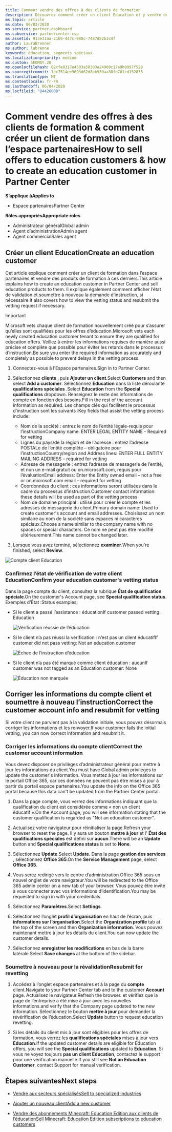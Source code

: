 ```yaml
---
title: Comment vendre des offres à des clients de formation
description: Découvrez comment créer un client Education et y vendre des offres dans l’espace partenaires.
ms.topic: article
ms.date: 06/03/2020
ms.service: partner-dashboard
ms.subservice: partnercenter-csp
ms.assetid: 913e31aa-21b9-447c-988c-7487d82b3c4f
author: LauraBrenner
ms.author: labrenne
keywords: éducation, segments spéciaux
ms.localizationpriority: medium
ms.custom: SEOMAY.20
ms.openlocfilehash: 02cfe0317e4503a58303a24900c17e9b0997f528
ms.sourcegitcommit: 7ec7514ee9693d62d8eb930aa38fe701cd152835
ms.translationtype: MT
ms.contentlocale: fr-FR
ms.lasthandoff: 06/04/2020
ms.locfileid: "84426008"
---
```

# <a name="how-to-sell-offers-to-education-customers--how-to-create-an-education-customer-in-partner-center"></a><span data-ttu-id="08904-104">Comment vendre des offres à des clients de formation & comment créer un client de formation dans l’espace partenaires</span><span class="sxs-lookup"><span data-stu-id="08904-104">How to sell offers to education customers & how to create an education customer in Partner Center</span></span>

<span data-ttu-id="08904-105">**S’applique à**</span><span class="sxs-lookup"><span data-stu-id="08904-105">**Applies to**</span></span>

- <span data-ttu-id="08904-106">Espace partenaires</span><span class="sxs-lookup"><span data-stu-id="08904-106">Partner Center</span></span>

<span data-ttu-id="08904-107">**Rôles appropriés**</span><span class="sxs-lookup"><span data-stu-id="08904-107">**Appropriate roles**</span></span>

- <span data-ttu-id="08904-108">Administrateur général</span><span class="sxs-lookup"><span data-stu-id="08904-108">Global admin</span></span>
- <span data-ttu-id="08904-109">Agent d’administration</span><span class="sxs-lookup"><span data-stu-id="08904-109">Admin agent</span></span>
- <span data-ttu-id="08904-110">Agent commercial</span><span class="sxs-lookup"><span data-stu-id="08904-110">Sales agent</span></span>

## <a name="create-an-education-customer"></a><span data-ttu-id="08904-111">Créer un client Education</span><span class="sxs-lookup"><span data-stu-id="08904-111">Create an education customer</span></span>

<span data-ttu-id="08904-112">Cet article explique comment créer un client de formation dans l’espace partenaires et vendre des produits de formation à ces derniers.</span><span class="sxs-lookup"><span data-stu-id="08904-112">This article explains how to create an education customer in Partner Center and sell education products to them.</span></span> <span data-ttu-id="08904-113">Il explique également comment afficher l’état de validation et soumettre à nouveau la demande d’instruction, si nécessaire.</span><span class="sxs-lookup"><span data-stu-id="08904-113">It also covers how to view the vetting status and resubmit the vetting request if necessary.</span></span>

> [!IMPORTANT]
> <span data-ttu-id="08904-114">Microsoft vets chaque client de formation nouvellement créé pour s’assurer qu’elles sont qualifiées pour les offres d’éducation.</span><span class="sxs-lookup"><span data-stu-id="08904-114">Microsoft vets each newly created education customer tenant to ensure they are qualified for education offers.</span></span>  <span data-ttu-id="08904-115">Veillez à entrer les informations requises de manière aussi précise et complète que possible pour éviter les retards dans le processus d’instruction.</span><span class="sxs-lookup"><span data-stu-id="08904-115">Be sure you enter the required information as accurately and completely as possible to prevent delays in the vetting process.</span></span>

1. <span data-ttu-id="08904-116">Connectez-vous à l’Espace partenaires.</span><span class="sxs-lookup"><span data-stu-id="08904-116">Sign in to Partner Center.</span></span>

2. <span data-ttu-id="08904-117">Sélectionnez **clients** , puis **Ajouter un client**.</span><span class="sxs-lookup"><span data-stu-id="08904-117">Select **Customers** and then select **Add a customer**.</span></span> <span data-ttu-id="08904-118">Sélectionnez **Education** dans la liste déroulante **qualifications spéciales** .</span><span class="sxs-lookup"><span data-stu-id="08904-118">Select **Education** from the **Special qualifications** dropdown.</span></span>  <span data-ttu-id="08904-119">Renseignez le reste des informations de compte en fonction des besoins.</span><span class="sxs-lookup"><span data-stu-id="08904-119">Fill in the rest of the account information as required.</span></span>  <span data-ttu-id="08904-120">Les champs clés qui facilitent le processus d’instruction sont les suivants :</span><span class="sxs-lookup"><span data-stu-id="08904-120">Key fields that assist the vetting process include:</span></span>

   - <span data-ttu-id="08904-121">Nom de la société : entrez le nom de l’entité légale-requis pour l’instruction</span><span class="sxs-lookup"><span data-stu-id="08904-121">Company name: ENTER LEGAL ENTITY NAME - Required for vetting</span></span>
   - <span data-ttu-id="08904-122">Lignes du pays/de la région et de l’adresse : entrez l’adresse POSTALe de l’entité complète – obligatoire pour l’instruction</span><span class="sxs-lookup"><span data-stu-id="08904-122">Country/region and Address lines: ENTER FULL ENTITY MAILING ADDRESS – required for vetting</span></span>
   - <span data-ttu-id="08904-123">Adresse de messagerie : entrez l’adresse de messagerie de l’entité, et non un e-mail gratuit ou on.microsoft.com, requis pour l’évaluation</span><span class="sxs-lookup"><span data-stu-id="08904-123">Email address:  Enter the Entity owned email – not a free or on.microsoft.com email – required for vetting</span></span>
   - <span data-ttu-id="08904-124">Coordonnées du client : ces informations seront utilisées dans le cadre du processus d’instruction.</span><span class="sxs-lookup"><span data-stu-id="08904-124">Customer contact information: these details will be used as part of the vetting process</span></span>
   - <span data-ttu-id="08904-125">Nom de domaine principal : utilisé pour créer le compte et les adresses de messagerie du client.</span><span class="sxs-lookup"><span data-stu-id="08904-125">Primary domain name:  Used to create customer's account and email addresses.</span></span>  <span data-ttu-id="08904-126">Choisissez un nom similaire au nom de la société sans espaces ni caractères spéciaux.</span><span class="sxs-lookup"><span data-stu-id="08904-126">Choose a name similar to the company name with no spaces or special characters.</span></span>  <span data-ttu-id="08904-127">Ce nom ne peut pas être modifié ultérieurement.</span><span class="sxs-lookup"><span data-stu-id="08904-127">This name cannot be changed later.</span></span>

3. <span data-ttu-id="08904-128">Lorsque vous avez terminé, sélectionnez **examiner**.</span><span class="sxs-lookup"><span data-stu-id="08904-128">When you're finished, select **Review**.</span></span>

![Compte client Education](images/eduaccountinfo.png)

### <a name="confirm-your-education-customers-vetting-status"></a><span data-ttu-id="08904-130">Confirmez l’état de vérification de votre client Education</span><span class="sxs-lookup"><span data-stu-id="08904-130">Confirm your education customer's vetting status</span></span>

<span data-ttu-id="08904-131">Dans la page compte du client, consultez la rubrique **État de qualification spéciale**.</span><span class="sxs-lookup"><span data-stu-id="08904-131">On the customer's Account page, see **Special qualification status**.</span></span>
<span data-ttu-id="08904-132">Exemples d’État :</span><span class="sxs-lookup"><span data-stu-id="08904-132">Status examples:</span></span>

- <span data-ttu-id="08904-133">Si le client a passé l’assistance : éducation</span><span class="sxs-lookup"><span data-stu-id="08904-133">If customer passed vetting:  Education</span></span>

   ![Vérification réussie de l’éducation](images/edupassedvetting.png)

- <span data-ttu-id="08904-135">Si le client n’a pas réussi la vérification : n’est pas un client éducatif</span><span class="sxs-lookup"><span data-stu-id="08904-135">If customer did not pass vetting:  Not an education customer</span></span>

   ![Échec de l’instruction d’éducation](images/edudidnotpassvetting.PNG)

- <span data-ttu-id="08904-137">Si le client n’a pas été marqué comme client éducation : aucun</span><span class="sxs-lookup"><span data-stu-id="08904-137">If customer was not tagged as an Education customer:  None</span></span>

   ![Éducation non marquée](images/edunottagged.PNG)

## <a name="correct-the-customer-account-info-and-resubmit-for-vetting"></a><span data-ttu-id="08904-139">Corriger les informations du compte client et soumettre à nouveau l’instruction</span><span class="sxs-lookup"><span data-stu-id="08904-139">Correct the customer account info and resubmit for vetting</span></span>  

<span data-ttu-id="08904-140">Si votre client ne parvient pas à la validation initiale, vous pouvez désormais corriger les informations et les renvoyer.</span><span class="sxs-lookup"><span data-stu-id="08904-140">If your customer fails the initial vetting, you can now correct information and resubmit it.</span></span>

### <a name="correct-the-customer-account-information"></a><span data-ttu-id="08904-141">Corriger les informations du compte client</span><span class="sxs-lookup"><span data-stu-id="08904-141">Correct the customer account information</span></span>

<span data-ttu-id="08904-142">Vous devez disposer de privilèges d’administrateur général pour mettre à jour les informations du client.</span><span class="sxs-lookup"><span data-stu-id="08904-142">You must have Global admin privileges to update the customer's information.</span></span> <span data-ttu-id="08904-143">Vous mettez à jour les informations sur le portail Office 365, car ces données ne peuvent pas être mises à jour à partir du portail espace partenaires.</span><span class="sxs-lookup"><span data-stu-id="08904-143">You update the info on the Office 365 portal because this data can't be updated from the Partner Center portal.</span></span>

1. <span data-ttu-id="08904-144">Dans la page compte, vous verrez des informations indiquant que la qualification du client est considérée comme « non un client éducatif ».</span><span class="sxs-lookup"><span data-stu-id="08904-144">On the Account page, you will see information stating that the customer qualification is regarded as "Not an education customer".</span></span>

2. <span data-ttu-id="08904-145">Actualisez votre navigateur pour réinitialiser la page.</span><span class="sxs-lookup"><span data-stu-id="08904-145">Refresh your browser to reset the page.</span></span> <span data-ttu-id="08904-146">Il y aura un bouton **mettre à jour** et l' **État des qualifications spéciales** est défini sur **aucun**.</span><span class="sxs-lookup"><span data-stu-id="08904-146">There will be an **Update** button and **Special qualifications status** is set to **None**.</span></span>

3. <span data-ttu-id="08904-147">Sélectionnez **Update**.</span><span class="sxs-lookup"><span data-stu-id="08904-147">Select **Update**.</span></span> <span data-ttu-id="08904-148">Dans la page **gestion des services** , sélectionnez **Office 365**.</span><span class="sxs-lookup"><span data-stu-id="08904-148">On the **Service Management** page, select **Office 365**.</span></span>

4. <span data-ttu-id="08904-149">Vous serez redirigé vers le centre d’administration Office 365 sous un nouvel onglet de votre navigateur.</span><span class="sxs-lookup"><span data-stu-id="08904-149">You will be redirected to the Office 365 admin center on a new tab of your browser.</span></span> <span data-ttu-id="08904-150">Vous pouvez être invité à vous connecter avec vos informations d’identification.</span><span class="sxs-lookup"><span data-stu-id="08904-150">You may be requested to sign in with your credentials.</span></span>

5. <span data-ttu-id="08904-151">Sélectionnez **Paramètres**.</span><span class="sxs-lookup"><span data-stu-id="08904-151">Select **Settings**.</span></span>

6. <span data-ttu-id="08904-152">Sélectionnez l’onglet **profil d’organisation** en haut de l’écran, puis **informations sur l’organisation**.</span><span class="sxs-lookup"><span data-stu-id="08904-152">Select the **Organization profile** tab at the top of the screen and then **Organization information**.</span></span> <span data-ttu-id="08904-153">Vous pouvez maintenant mettre à jour les détails du client.</span><span class="sxs-lookup"><span data-stu-id="08904-153">You can now update the customer details.</span></span>

7. <span data-ttu-id="08904-154">Sélectionnez **enregistrer les modifications** en bas de la barre latérale.</span><span class="sxs-lookup"><span data-stu-id="08904-154">Select **Save changes** at the bottom of the sidebar.</span></span>  

### <a name="resubmit-for-revetting"></a><span data-ttu-id="08904-155">Soumettre à nouveau pour la révalidation</span><span class="sxs-lookup"><span data-stu-id="08904-155">Resubmit for revetting</span></span>

1. <span data-ttu-id="08904-156">Accédez à l’onglet espace partenaires et à la page du **compte** client.</span><span class="sxs-lookup"><span data-stu-id="08904-156">Navigate to your Partner Center tab and to the customer **Account** page.</span></span> <span data-ttu-id="08904-157">Actualisez le navigateur.</span><span class="sxs-lookup"><span data-stu-id="08904-157">Refresh the browser.</span></span> <span data-ttu-id="08904-158">et vérifiez que la page de l’entreprise a été mise à jour avec les nouvelles informations.</span><span class="sxs-lookup"><span data-stu-id="08904-158">and verify that the Company page updated to the new information.</span></span> <span data-ttu-id="08904-159">Sélectionnez le bouton **mettre à jour** pour demander la révérification de l’éducation.</span><span class="sxs-lookup"><span data-stu-id="08904-159">Select **Update** button to request education revetting.</span></span>

2. <span data-ttu-id="08904-160">Si les détails du client mis à jour sont éligibles pour les offres de formation, vous verrez les **qualifications spéciales** mises à jour vers **Education**.</span><span class="sxs-lookup"><span data-stu-id="08904-160">If the updated customer details are eligible for Education offers, you will see the **Special qualifications** updated to **Education**.</span></span> <span data-ttu-id="08904-161">Si vous ne voyez toujours **pas un client Education**, contactez le support pour une vérification manuelle.</span><span class="sxs-lookup"><span data-stu-id="08904-161">If you still see **Not an Education Customer**, contact Support for manual verification.</span></span>

## <a name="next-steps"></a><span data-ttu-id="08904-162">Étapes suivantes</span><span class="sxs-lookup"><span data-stu-id="08904-162">Next steps</span></span>

- [<span data-ttu-id="08904-163">Vendre aux secteurs spécialisés</span><span class="sxs-lookup"><span data-stu-id="08904-163">Sell to specialized industries</span></span>](get-special-pricing-for-offers.md)

- [<span data-ttu-id="08904-164">Ajouter un nouveau client</span><span class="sxs-lookup"><span data-stu-id="08904-164">Add a new customer</span></span>](add-a-new-customer.md)

- [<span data-ttu-id="08904-165">Vendre des abonnements Minecraft: Education Edition aux clients de l’éducation</span><span class="sxs-lookup"><span data-stu-id="08904-165">Sell Minecraft: Education Edition subscriptions to education customers</span></span>](minecraft-subscriptions.md)
